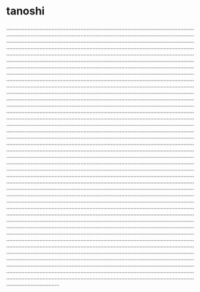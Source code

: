 # tanoshi
...................................................................................................................................................................................................................................................................................................................................................................................................................................................................................................................................................................................................................................................................................................................................................................................................................................................................................................................................................................................................................................................................................................................................................................................................................................................................................................................................................................................................................................................................................................................................................................................................................................................................................................................................................................................................................................................................................................................................................................................................................................................................................................................................................................................................................................................................................................................................................................................................................................................................................................................................................................................................................................................................................................................................................................................................................................................................................................................................................................................................................................................................................................................................................................................................................................................................................................................................................................................................................................................................................................................................................................................................................................................................................................................................................................................................................................................................................................................................................................................................................................................................................................................................................................................................................................................................................................................................................................................................................................................................................................................................................................................................................................................................................................................................................................................................................................................................................................................................................................................................................................................................................................................................................................................................
